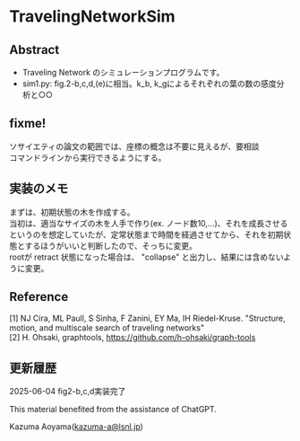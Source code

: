 # TravelingNetworkSim
## Abstract
- Traveling Network のシミュレーションプログラムです。<br>
- sim1.py: fig.2-b,c,d,(e)に相当。k_b, k_gによるそれぞれの葉の数の感度分析と○○

## fixme!
ソサイエティの論文の範囲では、座標の概念は不要に見えるが、要相談<br>
コマンドラインから実行できるようにする。
## 実装のメモ
まずは、初期状態の木を作成する。<br>
当初は、適当なサイズの木を人手で作り(ex. ノード数10,...)、それを成長させるというのを想定していたが、定常状態まで時間を経過させてから、それを初期状態とするほうがいいと判断したので、そっちに変更。<br>
rootが retract 状態になった場合は、 "collapse" と出力し、結果には含めないように変更。<br>

## Reference
[1] NJ Cira, ML Paull, S Sinha, F Zanini, EY Ma, IH Riedel-Kruse. "Structure, motion, and multiscale search of traveling networks"<br>
[2] H. Ohsaki, graphtools, https://github.com/h-ohsaki/graph-tools<br>

## 更新履歴
2025-06-04 fig2-b,c,d実装完了<br>

This material benefited from the assistance of ChatGPT.

Kazuma Aoyama(kazuma-a@lsnl.jp)
